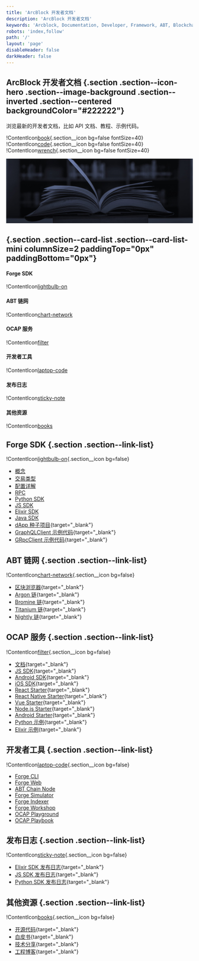 ```yaml
---
title: 'ArcBlock 开发者文档'
description: 'ArcBlock 开发者文档'
keywords: 'Arcblock, Documentation, Developer, Framework, ABT, Blockchain'
robots: 'index,follow'
path: '/'
layout: 'page'
disableHeader: false
darkHeader: false
---
```


## ArcBlock 开发者文档 {.section .section--icon-hero .section--image-background .section--inverted .section--centered backgroundColor="#222222"}

浏览最新的开发者文档，比如 API 文档、教程、示例代码。

!ContentIcon[book](#ffffff){.section__icon bg=false fontSize=40}
!ContentIcon[code](#ffffff){.section__icon bg=false fontSize=40}
!ContentIcon[wrench](#ffffff){.section__icon bg=false fontSize=40}

![](./images/docs-bg-mint.jpg)

## {.section .section--card-list .section--card-list-mini columnSize=2 paddingTop="0px" paddingBottom="0px"}

#### Forge SDK

!ContentIcon[lightbulb-on](#222222)

#### ABT 链网

!ContentIcon[chart-network](#222222)

#### OCAP 服务

!ContentIcon[filter](#222222)

#### 开发者工具

!ContentIcon[laptop-code](#222222)

#### 发布日志

!ContentIcon[sticky-note](#222222)

#### 其他资源

!ContentIcon[books](#222222)

## Forge SDK {.section .section--link-list}

!ContentIcon[lightbulb-on](#4a4a4a){.section__icon bg=false}

- [概念](/zh/docs/intro/concepts)
- [交易类型](/zh/docs/txs/)
- [配置详解](/zh/docs/core/configuration)
- [RPC](/zh/docs/core/rpc)
- [Python SDK](/zh/docs/sdk/python)
- [JS SDK](/zh/docs/sdk/javascript)
- [Elixir SDK](/zh/docs/sdk/elixir)
- [Java SDK](/zh/docs/sdk/java)
- [dApp 种子项目](https://github.com/ArcBlock/forge-dapp-starters){target="_blank"}
- [GraphQLClient 示例代码](https://github.com/ArcBlock/forge-js/tree/master/packages/graphql-client/examples){target="_blank"}
- [GRpcClient 示例代码](https://github.com/ArcBlock/forge-js/tree/master/packages/grpc-client/examples){target="_blank"}

## ABT 链网 {.section .section--link-list}

!ContentIcon[chart-network](#4a4a4a){.section__icon bg=false}

- [区块浏览器](https://explorer.abtnetwork.io){target="_blank"}
- [Argon 链](https://argon.abtnetwork.io){target="_blank"}
- [Bromine 链](https://bromine.abtnetwork.io){target="_blank"}
- [Titanium 链](https://titanium.abtnetwork.io){target="_blank"}
- [Nightly 链](https://test.abtnetwork.io){target="_blank"}

## OCAP 服务 {.section .section--link-list}

!ContentIcon[filter](#4a4a4a){.section__icon bg=false}

- [文档](http://ocap-docs.arcblock.io){target="_blank"}
- [JS SDK](https://github.com/ArcBlock/ocap-javascript-sdk/tree/master/packages/ocap-js){target="_blank"}
- [Android SDK](https://github.com/ArcBlock/arcblock-android-sdk){target="_blank"}
- [iOS SDK](https://github.com/ArcBlock/arcblock-ios-sdk){target="_blank"}
- [React Starter](https://github.com/ArcBlock/ocap-react-starter){target="_blank"}
- [React Native Starter](https://github.com/ArcBlock/ocap-react-native-starter){target="_blank"}
- [Vue Starter](https://github.com/ArcBlock/ocap-vue-starter){target="_blank"}
- [Node.js Starter](https://github.com/ArcBlock/ocap-express-starter){target="_blank"}
- [Android Starter](https://github.com/NateRobinson/SDKTempDemo){target="_blank"}
- [Python 示例](https://github.com/tyrchen/ocap-example/tree/master/src/python){target="_blank"}
- [Elixir 示例](https://github.com/tyrchen/ocap-example/tree/master/src/elixir){target="_blank"}

## 开发者工具 {.section .section--link-list}

!ContentIcon[laptop-code](#4a4a4a){.section__icon bg=false}

- [Forge CLI](/zh/docs/tools/forge_cli.html)
- [Forge Web](/zh/docs/tools/forge_web.html)
- [ABT Chain Node](/zh/docs/tools/abt_chain_node.html)
- [Forge Simulator](/zh/docs/tools/simulator.html)
- [Forge Indexer](/zh/docs/tools/forge_indexer.html)
- [Forge Workshop](/zh/docs/tools/forge_workshop.html)
- [OCAP Playground](https://ocap.arcblock.io)
- [OCAP Playbook](https://ocap.arcblock.io/playbooks)

## 发布日志 {.section .section--link-list}

!ContentIcon[sticky-note](#4a4a4a){.section__icon bg=false}

- [Elixir SDK 发布日志](https://github.com/ArcBlock/forge-elixir-sdk/blob/master/CHANGELOG.md){target="_blank"}
- [JS SDK 发布日志](https://github.com/ArcBlock/forge-js/blob/master/CHANGELOG.md){target="_blank"}
- [Python SDK 发布日志](https://github.com/ArcBlock/forge-python-sdk/blob/master/CHANGELOG.md){target="_blank"}

## 其他资源 {.section .section--link-list}

!ContentIcon[books](#4a4a4a){.section__icon bg=false}

- [开源代码](https://github.com/ArcBlock){target="_blank"}
- [白皮书](https://www.arcblock.io/en/whitepaper){target="_blank"}
- [技术分享](https://www.arcblock.io/en/learning){target="_blank"}
- [工程博客](https://www.arcblock.io/zh/categories/Engineering%20blog){target="_blank"}
